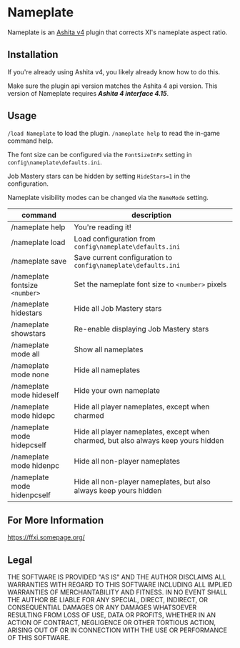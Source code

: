 # Nameplate

Nameplate is an [Ashita v4](https://github.com/AshitaXI/Ashita-v4beta) plugin that corrects XI's nameplate aspect ratio.

## Installation

If you're already using Ashita v4, you likely already know how to do this.

Make sure the plugin api version matches the Ashita 4 api version.
This version of Nameplate requires ***Ashita 4 interface 4.15***.

## Usage

`/load Nameplate` to load the plugin.  `/nameplate help` to read the
in-game command help.

The font size can be configured via the `FontSizeInPx` setting in
`config\nameplate\defaults.ini`.

Job Mastery stars can be hidden by setting `HideStars=1` in the configuration.

Nameplate visibility modes can be changed via the `NameMode` setting.

| command                        | description                                                                        |
|--------------------------------|------------------------------------------------------------------------------------|
| /nameplate help                | You're reading it!                                                                 |
| /nameplate load                | Load configuration from `config\nameplate\defaults.ini`                            |
| /nameplate save                | Save current configuration to `config\nameplate\defaults.ini`                      |
| /nameplate fontsize `<number>` | Set the nameplate font size to `<number>` pixels                                   |
| /nameplate hidestars           | Hide all Job Mastery stars                                                         |
| /nameplate showstars           | Re-enable displaying Job Mastery stars                                             |
| /nameplate mode all            | Show all nameplates                                                                |
| /nameplate mode none           | Hide all nameplates                                                                |
| /nameplate mode hideself       | Hide your own nameplate                                                            |
| /nameplate mode hidepc         | Hide all player nameplates, except when charmed                                    |
| /nameplate mode hidepcself     | Hide all player nameplates, except when charmed, but also always keep yours hidden |
| /nameplate mode hidenpc        | Hide all non-player nameplates                                                     |
| /nameplate mode hidenpcself    | Hide all non-player nameplates, but also always keep yours hidden                  |

## For More Information

https://ffxi.somepage.org/

## Legal

THE SOFTWARE IS PROVIDED "AS IS" AND THE AUTHOR DISCLAIMS ALL WARRANTIES WITH
REGARD TO THIS SOFTWARE INCLUDING ALL IMPLIED WARRANTIES OF MERCHANTABILITY
AND FITNESS. IN NO EVENT SHALL THE AUTHOR BE LIABLE FOR ANY SPECIAL, DIRECT,
INDIRECT, OR CONSEQUENTIAL DAMAGES OR ANY DAMAGES WHATSOEVER RESULTING FROM
LOSS OF USE, DATA OR PROFITS, WHETHER IN AN ACTION OF CONTRACT, NEGLIGENCE
OR OTHER TORTIOUS ACTION, ARISING OUT OF OR IN CONNECTION WITH THE USE OR
PERFORMANCE OF THIS SOFTWARE.
